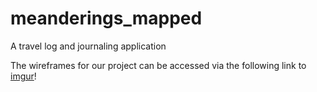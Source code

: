 # meanderings_mapped
A travel log and journaling application


The wireframes for our project can be accessed via the following link to [imgur](http://imgur.com/a/m7P3k)!
